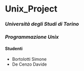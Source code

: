# Unix_Project

### *Università degli Studi di Torino*

### *Programmazione Unix*

#### Studenti
+ Bortolotti Simone
+  De Cenzo Davide
